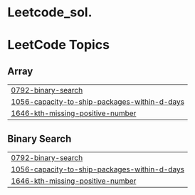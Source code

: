 # Leetcode_sol.
<!---LeetCode Topics Start-->
# LeetCode Topics
## Array
|  |
| ------- |
| [0792-binary-search](https://github.com/Ravi-GitLab-7/Leetcode_sol./tree/master/0792-binary-search) |
| [1056-capacity-to-ship-packages-within-d-days](https://github.com/Ravi-GitLab-7/Leetcode_sol./tree/master/1056-capacity-to-ship-packages-within-d-days) |
| [1646-kth-missing-positive-number](https://github.com/Ravi-GitLab-7/Leetcode_sol./tree/master/1646-kth-missing-positive-number) |
## Binary Search
|  |
| ------- |
| [0792-binary-search](https://github.com/Ravi-GitLab-7/Leetcode_sol./tree/master/0792-binary-search) |
| [1056-capacity-to-ship-packages-within-d-days](https://github.com/Ravi-GitLab-7/Leetcode_sol./tree/master/1056-capacity-to-ship-packages-within-d-days) |
| [1646-kth-missing-positive-number](https://github.com/Ravi-GitLab-7/Leetcode_sol./tree/master/1646-kth-missing-positive-number) |
<!---LeetCode Topics End-->